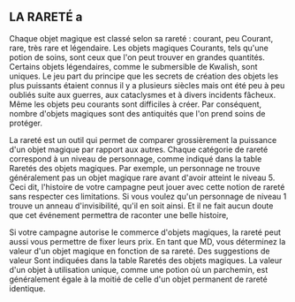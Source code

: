 ## LA RARETÉ a


Chaque objet magique est classé selon sa rareté : courant, peu
Courant, rare, très rare et légendaire. Les objets magiques
Courants, tels qu'une potion de soins, sont ceux que l'on peut
trouver en grandes quantités. Certains objets légendaires,
comme le submersible de Kwalish, sont uniques. Le jeu part
du principe que les secrets de création des objets les plus
puissants étaient connus il y a plusieurs siècles mais ont été
peu à peu oubliés suite aux guerres, aux cataclysmes et à
divers incidents fâcheux. Même les objets peu courants sont
difficiles à créer. Par conséquent, nombre d'objets magiques
sont des antiquités que l'on prend soins de protéger.

La rareté est un outil qui permet de comparer
grossièrement la puissance d'un objet magique par rapport
aux autres. Chaque catégorie de rareté correspond à un
niveau de personnage, comme indiqué dans la table Raretés
des objets magiques. Par exemple, un personnage ne trouve
généralement pas un objet magique rare avant d'avoir atteint
le niveau 5. Ceci dit, l'histoire de votre campagne peut jouer
avec cette notion de rareté sans respecter ces limitations. Si
vous voulez qu'un personnage de niveau 1 trouve un anneau
d'invisibilité, qu'il en soit ainsi. Et il ne fait aucun doute que cet
événement permettra de raconter une belle histoire,

Si votre campagne autorise le commerce d'objets
magiques, la rareté peut aussi vous permettre de fixer leurs
prix. En tant que MD, vous déterminez la valeur d'un objet
magique en fonction de sa rareté. Des suggestions de valeur
Sont indiquées dans la table Raretés des objets magiques. La
valeur d'un objet à utilisation unique, comme une potion où
un parchemin, est généralement égale à la moitié de celle d'un
objet permanent de rareté identique.
